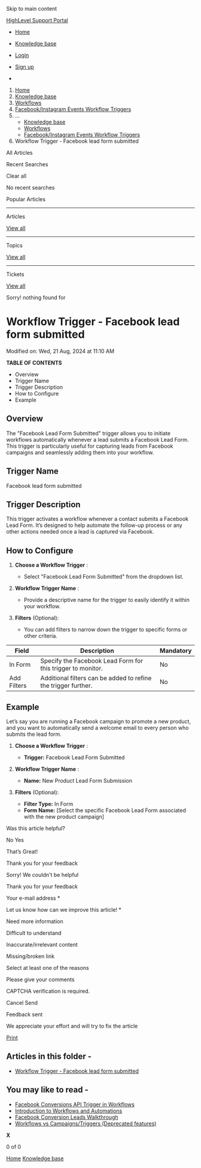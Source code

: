 Skip to main content

[ HighLevel Support Portal ](https://help.gohighlevel.com)

  * [ Home ](/support/home)
  * [ Knowledge base ](/support/solutions)

  * [Login](/support/login)
  * [Sign up](/support/signup)
  * 

  1. [Home](/support/home)
  2. [Knowledge base](/support/solutions)
  3. [Workflows](/support/solutions/48000455132)
  4. [Facebook/Instagram Events Workflow Triggers](/support/solutions/folders/155000000745)
  5. ... 
     * [Knowledge base](/support/solutions)
     * [Workflows](/support/solutions/48000455132)
     * [Facebook/Instagram Events Workflow Triggers](/support/solutions/folders/155000000745)
  6. Workflow Trigger - Facebook lead form submitted

All  Articles 

Recent Searches

Clear all

No recent searches

Popular Articles

* * *

Articles

[View all](/support/search/solutions)

* * *

Topics

[View all](/support/search/topics)

* * *

Tickets

[View all](/support/search/tickets)

Sorry! nothing found for   

# Workflow Trigger - Facebook lead form submitted

Modified on: Wed, 21 Aug, 2024 at 11:10 AM

**TABLE OF CONTENTS**

  * Overview
  * Trigger Name
  * Trigger Description
  * How to Configure
  * Example

## Overview

The "Facebook Lead Form Submitted" trigger allows you to initiate workflows automatically whenever a lead submits a Facebook Lead Form. This trigger is particularly useful for capturing leads from Facebook campaigns and seamlessly adding them into your workflow.

### 

## Trigger Name

Facebook lead form submitted

## Trigger Description

This trigger activates a workflow whenever a contact submits a Facebook Lead Form. It’s designed to help automate the follow-up process or any other actions needed once a lead is captured via Facebook.

## How to Configure

  1. **Choose a Workflow Trigger** :

     * Select "Facebook Lead Form Submitted" from the dropdown list.
  2. **Workflow Trigger Name** :

     * Provide a descriptive name for the trigger to easily identify it within your workflow.
  3. **Filters** (Optional):

     * You can add filters to narrow down the trigger to specific forms or other criteria.

Field| Description| Mandatory  
---|---|---  
In Form| Specify the Facebook Lead Form for this trigger to monitor.| No  
Add Filters| Additional filters can be added to refine the trigger further.| No  

## Example

Let’s say you are running a Facebook campaign to promote a new product, and you want to automatically send a welcome email to every person who submits the lead form.

  1. **Choose a Workflow Trigger** :

     * **Trigger:** Facebook Lead Form Submitted
  2. **Workflow Trigger Name** :

     * **Name:** New Product Lead Form Submission
  3. **Filters** (Optional):

     * **Filter Type:** In Form
     * **Form Name:** [Select the specific Facebook Lead Form associated with the new product campaign]

Was this article helpful?

No  Yes 

That’s Great!

Thank you for your feedback

Sorry! We couldn't be helpful

Thank you for your feedback

Your e-mail address *

Let us know how can we improve this article! *

Need more information 

Difficult to understand 

Inaccurate/irrelevant content 

Missing/broken link 

Select at least one of the reasons 

Please give your comments 

CAPTCHA verification is required. 

Cancel  Send 

Feedback sent

We appreciate your effort and will try to fix the article

[Print](javascript:print\(\))

## Articles in this folder -

  * [Workflow Trigger - Facebook lead form submitted](/support/solutions/articles/155000003095-workflow-trigger-facebook-lead-form-submitted)

## You may like to read -

  * [Facebook Conversions API Trigger in Workflows](/support/solutions/articles/48001185099-facebook-conversions-api-trigger-in-workflows)
  * [Introduction to Workflows and Automations](/support/solutions/articles/155000002445-introduction-to-workflows-and-automations)
  * [Facebook Conversion Leads Walkthrough](/support/solutions/articles/48001233833-facebook-conversion-leads-walkthrough)
  * [Workflows vs Campaigns/Triggers (Deprecated features)](/support/solutions/articles/48001229927-workflows-vs-campaigns-triggers-deprecated-features-)

**X**

0 of 0 []()

[Home](/support/home) [Knowledge base](/support/solutions)
